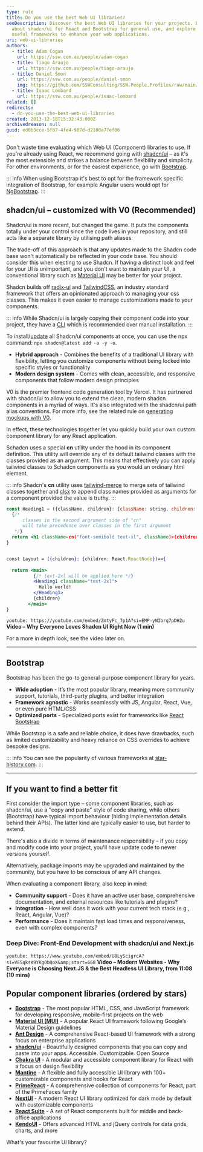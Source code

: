```yaml
---
type: rule
title: Do you use the best Web UI libraries?
seoDescription: Discover the best Web UI libraries for your projects. Learn
  about shadcn/ui for React and Bootstrap for general use, and explore other
  useful frameworks to enhance your web applications.
uri: web-ui-libraries
authors:
  - title: Adam Cogan
    url: https://ssw.com.au/people/adam-cogan
  - title: Tiago Araujo
    url: https://ssw.com.au/people/tiago-araujo
  - title: Daniel Šmon
    url: https://ssw.com.au/people/daniel-smon
    img: https://github.com/SSWConsulting/SSW.People.Profiles/raw/main/Daniel-Smon/Images/Daniel-Smon-Profile.jpg
  - title: Isaac Lombard
    url: https://ssw.com.au/people/isaac-lombard
related: []
redirects:
  - do-you-use-the-best-web-ui-libraries
created: 2013-12-18T15:32:43.000Z
archivedreason: null
guid: ed0b5cce-5f87-4fe4-907d-d2100a77ef06
---
```

Don't waste time evaluating which Web UI (Component) libraries to use. If you're already using React, we recommend going with [shadcn/ui](https://ui.shadcn.com) – as it's the most extensible and strikes a balance between flexibility and simplicity. For other environments, or for the easiest experience, go with [Bootstrap](https://getbootstrap.com).

<!--endintro-->

::: info
When using Bootstrap it's best to opt for the framework specific integration of Bootstrap, for example Angular users would opt for [NgBootstrap](https://ng-bootstrap.github.io/#/home).
:::

## shadcn/ui – customized with V0 (Recommended)

Shadcn/ui is more recent, but changed the game. It puts the components totally under your control since the code lives in your repository, and still acts like a separate library by utilising path aliases.

The trade-off of this approach is that any updates made to the Shadcn code base won't automatically be reflected in your code base. You should consider this when electing to use Shadcn. If having a distinct look and feel for your UI is unimportant, and you don't want to maintain your UI, a conventional library such as [Material UI](https://mui.com/) may be better for your project.

Shadcn builds off [radix-ui](https://www.radix-ui.com) and [TailwindCSS](https://tailwindcss.com), an industry standard framework that offers an opinionated approach to managing your css classes. This makes it even easier to manage customizations made to your components.

::: info
While Shadcn/ui is largely copying their component code into your project, they have a [CLI](https://ui.shadcn.com/docs/cli) which is recommended over manual installation.
:::

To install/[update](https://github.com/shadcn-ui/ui/discussions/790) all Shadcn/ui components at once, you can use the npx command: `npx shadcn@latest add -a -y -o`.

* **Hybrid approach** - Combines the benefits of a traditional UI library with flexibility, letting you customize components without being locked into specific styles or functionality
* **Modern design system** - Comes with clean, accessible, and responsive components that follow modern design principles

V0 is the premier frontend code generation tool by Vercel. It has partnered with shadcn/ui to allow you to extend the clean, modern shadcn components in a myriad of ways.
It's also integrated with the shadcn/ui path alias conventions.
For more info, see the related rule on [generating mockups with V0](https://www.ssw.com.au/rules/generate-ui-mockups-with-ai/).

In effect, these technologies together let you quickly build your own custom component library for any React application.

Schadcn uses a special **cn** utility under the hood in its component definition. This utility will override any of its default tailwind classes with the classes provided as an argument. This means that effectively you can apply tailwind classes to Schadcn components as you would an ordinary html element.

::: info
Shadcn's **cn** utility uses [tailwind-merge](https://www.npmjs.com/package/tailwind-merge) to merge sets of tailwind classes together and [clsx](https://www.npmjs.com/package/clsx) to append class names provided as arguments for a component provided the value is truthy.
:::

```jsx
const Heading1 = ({className, children}: {className: string, children: React.ReactNode})=> {
  {/* 
      classes in the second argrument side of "cn" 
      will take precedence over classes in the first argument 
   */}
  return <h1 className=cn("font-semibold text-xl", className)>{children}</h1>
}


const Layout = ({children}: {children: React.ReactNode})=>{
  
  return <main>
          {/* text-2xl will be applied here */}
          <Heading1 className="text-2xl">
            Hello world!
          </Heading1>
          {children}
        </main>
}
```

`youtube: https://youtube.com/embed/ZmtyFc_7p1A?si=EMP-yNIbrq7pDH2u`
**Video – Why Everyone Loves Shadcn UI Right Now (1 min)**

For a more in depth look, see the video later on.

---

## Bootstrap

Bootstrap has been the go-to general-purpose component library for years.

* **Wide adoption** - It’s the most popular library, meaning more community support, tutorials, third-party plugins, and better integration
* **Framework agnostic** - Works seamlessly with JS, Angular, React, Vue, or even pure HTML/CSS
* **Optimized ports** - Specialized ports exist for frameworks like [React Bootstrap](https://react-bootstrap.netlify.app)

While Bootstrap is a safe and reliable choice, it does have drawbacks, such as limited customizability and heavy reliance on CSS overrides to achieve bespoke designs.

::: info
You can see the popularity of various frameworks at [star-history.com](https://star-history.com/#shadcn-ui/ui&mui/material-ui&ant-design/ant-design&mantinedev/mantine&nextui-org/nextui&twbs/bootstrap&react-bootstrap/react-bootstrap&Date).
:::

---

## If you want to find a better fit

First consider the import type – some component libraries, such as shadcn/ui, use a "copy and paste" style of code sharing, while others (Bootstrap) have typical import behaviour (hiding implementation details behind their APIs). The latter kind are typically easier to use, but harder to extend.

There's also a divide in terms of maintenance responsibility – if you copy and modify code into your project, you'll have update code to newer versions yourself.

Alternatively, package imports may be upgraded and maintained by the community, but you have to be conscious of any API changes.

When evaluating a component library, also keep in mind:

* **Community support** - Does it have an active user base, comprehensive documentation, and external resources like tutorials and plugins?
* **Integration** - How well does it work with your current tech stack (e.g., React, Angular, Vue)?
* **Performance** - Does it maintain fast load times and responsiveness, even with complex components?

### Deep Dive: Front-End Development with shadcn/ui and Next.js

`youtube: https://www.youtube.com/embed/U8LyScigrcA?si=VE5qksK9YKgObQoX&amp;start=668`
**Video – Modern Websites - Why Everyone is Choosing Next.JS & the Best Headless UI Library, from 11:08 (10 mins)**

## Popular component libraries (ordered by stars)

* **[Bootstrap](https://getbootstrap.com)** - The most popular HTML, CSS, and JavaScript framework for developing responsive, mobile-first projects on the web
* **[Material UI (MUI)](https://mui.com)** - A popular React UI framework following Google’s Material Design guidelines
* **[Ant Design](https://ant.design)** - A comprehensive React-based UI framework with a strong focus on enterprise applications
* **[shadcn/ui](https://ui.shadcn.com)** - Beautifully designed components that you can copy and paste into your apps. Accessible. Customizable. Open Source
* **[Chakra UI](https://chakra-ui.com)** - A modular and accessible component library for React with a focus on design flexibility
* **[Mantine](https://mantine.dev)** - A flexible and fully accessible UI library with 100+ customizable components and hooks for React
* **[PrimeReact](https://primereact.org)** - A comprehensive collection of components for React, part of the PrimeFaces family
* **[NextUI](https://nextui.org)** - A modern React UI library optimized for dark mode by default with customizable components
* **[React Suite](https://rsuitejs.com)** - A set of React components built for middle and back-office applications
* **[KendoUI](https://www.telerik.com/kendo-ui)** - Offers advanced HTML and jQuery controls for data grids, charts, and more

What's your favourite UI library?
